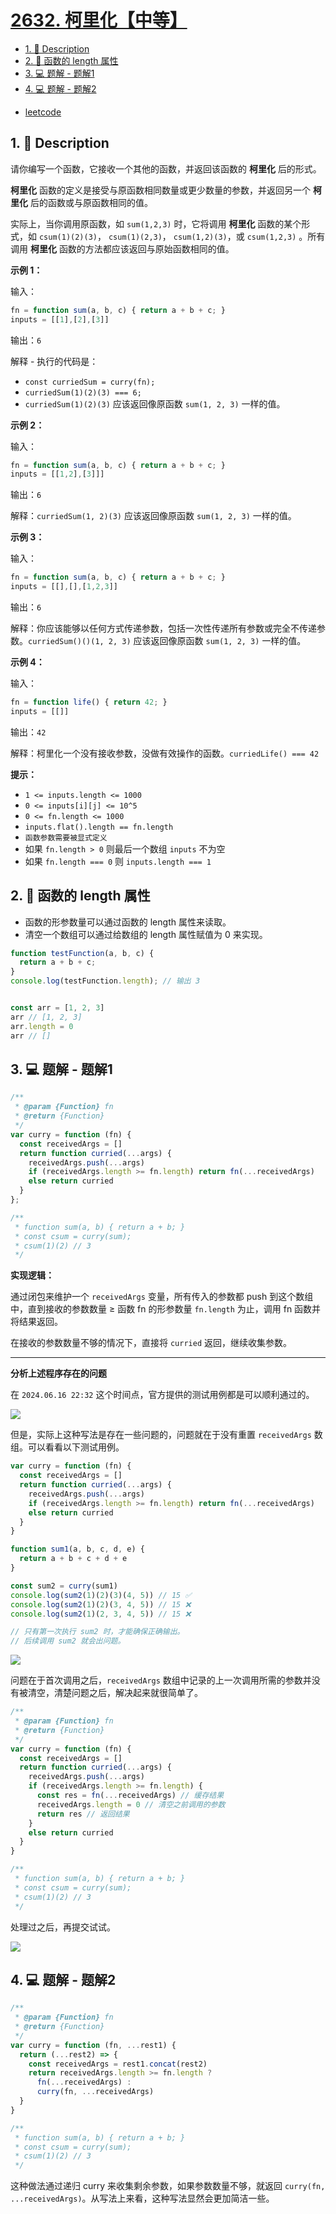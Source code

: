 # [2632. 柯里化【中等】](https://github.com/Tdahuyou/leetcode/tree/main/2632.%20%E6%9F%AF%E9%87%8C%E5%8C%96%E3%80%90%E4%B8%AD%E7%AD%89%E3%80%91)

<!-- region:toc -->
- [1. 📝 Description](#1--description)
- [2. 📒 函数的 length 属性](#2--函数的-length-属性)
- [3. 💻 题解 - 题解1](#3--题解---题解1)
- [4. 💻 题解 - 题解2](#4--题解---题解2)
<!-- endregion:toc -->



- [leetcode](https://leetcode.cn/problems/curry)


## 1. 📝 Description

请你编写一个函数，它接收一个其他的函数，并返回该函数的 **柯里化** 后的形式。

**柯里化** 函数的定义是接受与原函数相同数量或更少数量的参数，并返回另一个 **柯里化** 后的函数或与原函数相同的值。

实际上，当你调用原函数，如 `sum(1,2,3)` 时，它将调用 **柯里化** 函数的某个形式，如 `csum(1)(2)(3)`， `csum(1)(2,3)`， `csum(1,2)(3)`，或 `csum(1,2,3)` 。所有调用 **柯里化** 函数的方法都应该返回与原始函数相同的值。

**示例 1：**

输入：
```js
fn = function sum(a, b, c) { return a + b + c; }
inputs = [[1],[2],[3]]
```

输出：`6`

解释 - 执行的代码是：

- `const curriedSum = curry(fn);`
- `curriedSum(1)(2)(3) === 6;`
- `curriedSum(1)(2)(3)` 应该返回像原函数 `sum(1, 2, 3)` 一样的值。

**示例 2：**

输入：
```js
fn = function sum(a, b, c) { return a + b + c; }
inputs = [[1,2],[3]]]
```

输出：`6`

解释：`curriedSum(1, 2)(3)` 应该返回像原函数 `sum(1, 2, 3)` 一样的值。

**示例 3：**

输入：
```js
fn = function sum(a, b, c) { return a + b + c; }
inputs = [[],[],[1,2,3]]
```

输出：`6`

解释：你应该能够以任何方式传递参数，包括一次性传递所有参数或完全不传递参数。`curriedSum()()(1, 2, 3)` 应该返回像原函数 `sum(1, 2, 3)` 一样的值。

**示例 4：**

输入：
```js
fn = function life() { return 42; }
inputs = [[]]
```

输出：`42`

解释：柯里化一个没有接收参数，没做有效操作的函数。`curriedLife() === 42`

**提示：**

- `1 <= inputs.length <= 1000`
- `0 <= inputs[i][j] <= 10^5`
- `0 <= fn.length <= 1000`
- `inputs.flat().length == fn.length`
- `函数参数需要被显式定义`
- 如果 `fn.length > 0` 则最后一个数组 `inputs` 不为空
- 如果 `fn.length === 0` 则 `inputs.length === 1`

## 2. 📒 函数的 length 属性

- 函数的形参数量可以通过函数的 length 属性来读取。
- 清空一个数组可以通过给数组的 length 属性赋值为 0 来实现。

```javascript
function testFunction(a, b, c) {
  return a + b + c;
}
console.log(testFunction.length); // 输出 3


const arr = [1, 2, 3]
arr // [1, 2, 3]
arr.length = 0
arr // []
```

## 3. 💻 题解 - 题解1

```javascript
/**
 * @param {Function} fn
 * @return {Function}
 */
var curry = function (fn) {
  const receivedArgs = []
  return function curried(...args) {
    receivedArgs.push(...args)
    if (receivedArgs.length >= fn.length) return fn(...receivedArgs)
    else return curried
  }
};

/**
 * function sum(a, b) { return a + b; }
 * const csum = curry(sum);
 * csum(1)(2) // 3
 */
```

**实现逻辑：**

通过闭包来维护一个 `receivedArgs` 变量，所有传入的参数都 push 到这个数组中，直到接收的参数数量 ≥ 函数 fn 的形参数量 `fn.length` 为止，调用 fn 函数并将结果返回。

在接收的参数数量不够的情况下，直接将 `curried` 返回，继续收集参数。

---

**分析上述程序存在的问题**

在 `2024.06.16 22:32` 这个时间点，官方提供的测试用例都是可以顺利通过的。

![](md-imgs/2024-09-26-21-57-15.png)

但是，实际上这种写法是存在一些问题的，问题就在于没有重置 `receivedArgs` 数组。可以看看以下测试用例。

```javascript
var curry = function (fn) {
  const receivedArgs = []
  return function curried(...args) {
    receivedArgs.push(...args)
    if (receivedArgs.length >= fn.length) return fn(...receivedArgs)
    else return curried
  }
}

function sum1(a, b, c, d, e) {
  return a + b + c + d + e
}

const sum2 = curry(sum1)
console.log(sum2(1)(2)(3)(4, 5)) // 15 ✅
console.log(sum2(1)(2)(3, 4, 5)) // 15 ❌
console.log(sum2(1)(2, 3, 4, 5)) // 15 ❌

// 只有第一次执行 sum2 时，才能确保正确输出。
// 后续调用 sum2 就会出问题。
```

![](md-imgs/2024-09-26-21-57-36.png)

问题在于首次调用之后，`receivedArgs` 数组中记录的上一次调用所需的参数并没有被清空，清楚问题之后，解决起来就很简单了。

```javascript
/**
 * @param {Function} fn
 * @return {Function}
 */
var curry = function (fn) {
  const receivedArgs = []
  return function curried(...args) {
    receivedArgs.push(...args)
    if (receivedArgs.length >= fn.length) {
      const res = fn(...receivedArgs) // 缓存结果
      receivedArgs.length = 0 // 清空之前调用的参数
      return res // 返回结果
    }
    else return curried
  }
}

/**
 * function sum(a, b) { return a + b; }
 * const csum = curry(sum);
 * csum(1)(2) // 3
 */
```

处理过之后，再提交试试。

![](md-imgs/2024-09-26-21-57-46.png)

## 4. 💻 题解 - 题解2

```javascript
/**
 * @param {Function} fn
 * @return {Function}
 */
var curry = function (fn, ...rest1) {
  return (...rest2) => {
    const receivedArgs = rest1.concat(rest2)
    return receivedArgs.length >= fn.length ?
      fn(...receivedArgs) :
      curry(fn, ...receivedArgs)
  }
}

/**
 * function sum(a, b) { return a + b; }
 * const csum = curry(sum);
 * csum(1)(2) // 3
 */
```

这种做法通过递归 curry 来收集剩余参数，如果参数数量不够，就返回 `curry(fn, ...receivedArgs)`。从写法上来看，这种写法显然会更加简洁一些。



